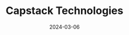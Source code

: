 ---  
layout: startup_page  
title: "Capstack Technologies"  
id: "capstack.ai"  
permalink: "/capstacktechnologiescapstack.ai03062024/"  
website: "https://www.capstack.ai/"  
funding_round: "Strategic Investment"  
funding_amount: ""  
investors: "Citi Ventures"  
about: "Capstack Technologies is building the first integrated bank-to-bank loan marketplace, enabling cooperation across banks and financial services institutions to increase profitability and mitigate risk through asset diversification. It aims to redefine banking operations, enhance risk management, and deliver cutting-edge solutions for small and medium-sized banks."  
markets: "Fintech, Financial Services, Other Financial Services, Business/Productivity Software"  
hq: "Miami, Florida, United States"  
founded_year: "2023"  
linkedin: "https://www.linkedin.com/company/capstacktech"  
twitter: "https://twitter.com/capstacktech"  
instagram: ""  
facebook: "https://www.facebook.com/capstacktech"  
crunchbase: "https://www.crunchbase.com/organization/capstack"  
pitchbook: "https://pitchbook.com/profiles/company/530853-13"  

date_display: "06-Mar-2024"  
date: "2024-03-06"

# SEO Optimization  
meta_title: "Capstack Technologies - Strategic Investment"  
meta_description: "Capstack Technologies, Capstack Technologies is building the first integrated bank-to-bank loan marketplace, enabling cooperation across banks and financial services institu..."  
meta_keywords: "Capstack Technologies, Fintech, Financial Services, Other Financial Services, Business/Productivity Software, Strategic Investment funding"  
canonical_url: "https://startup.projectstartups.com/capstacktechnologiescapstack.ai03062024/"  
---
